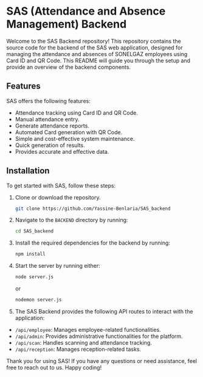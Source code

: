 # SAS (Attendance and Absence Management) Backend

Welcome to the SAS Backend repository! This repository contains the source code for the backend of the SAS web application, designed for managing the attendance and absences of SONELGAZ employees using Card ID and QR Code. This README will guide you through the setup and provide an overview of the backend components.

## Features

SAS offers the following features:

- Attendance tracking using Card ID and QR Code.
- Manual attendance entry.
- Generate attendance reports.
- Automated Card generation with QR Code.
- Simple and cost-effective system maintenance.
- Quick generation of results.
- Provides accurate and effective data.

## Installation

To get started with SAS, follow these steps:

1. Clone or download the repository.
    ```bash
    git clone https://github.com/Yassine-Benlaria/SAS_backend
    ```

2. Navigate to the `BACKEND` directory by running:

    ```bash
    cd SAS_backend
    ```

3. Install the required dependencies for the backend by running:

    ```bash
    npm install
    ```
4. Start the server by running either:

    ```bash
    node server.js
    ```

    or

    ```bash
    nodemon server.js
    ```

5. The SAS Backend provides the following API routes to interact with the application:

- `/api/employee`: Manages employee-related functionalities.
- `/api/admin`: Provides administrative functionalities for the platform.
- `/api/scan`: Handles scanning and attendance tracking.
- `/api/reception`: Manages reception-related tasks.

Thank you for using SAS! If you have any questions or need assistance, feel free to reach out to us. Happy coding!
